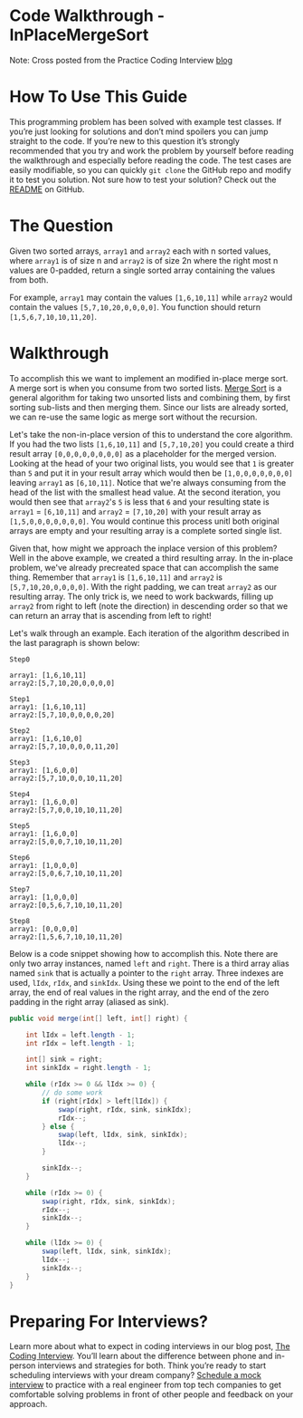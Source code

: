 # Code Walkthrough - InPlaceMergeSort

Note: Cross posted from the Practice Coding Interview [blog](https://www.practicecodinginterview.com/blog?SQF_SOURCE=github)

# How To Use This Guide

This programming problem has been solved with example test classes. If you’re just looking for solutions and don’t mind spoilers you can jump straight to the code. If you’re new to this question it’s strongly recommended that you try and work the problem by yourself before reading the walkthrough and especially before reading the code. The test cases are easily modifiable, so you can quickly `git clone` the GitHub repo and modify it to test you solution. Not sure how to test your solution? Check out the [README](https://github.com/practicecodinginterview/PracticeCodingInterview.com) on GitHub.

# The Question
Given two sorted arrays, `array1` and `array2` each with n sorted values, where `array1` is of size n and `array2` is of size 2n where the right most n values are 0-padded, return a single sorted array containing the values from both.

For example, `array1` may contain the values `[1,6,10,11]` while `array2` would contain the values `[5,7,10,20,0,0,0,0]`. You function should return `[1,5,6,7,10,10,11,20]`.


# Walkthrough

To accomplish this we want to implement an modified in-place merge sort. A merge sort is when you consume from two sorted lists. [Merge Sort](https://www.geeksforgeeks.org/merge-sort/) is a general algorithm for taking two unsorted lists and combining them, by first sorting sub-lists and then merging them. Since our lists are already sorted, we can re-use the same logic as merge sort without the recursion.

Let's take the non-in-place version of this to understand the core algorithm. If you had the two lists `[1,6,10,11]` and `[5,7,10,20]` you could create a third result array `[0,0,0,0,0,0,0,0]` as a placeholder for the merged version. Looking at the head of your two original lists, you would see that `1` is greater than `5` and put it in your result array which would then be `[1,0,0,0,0,0,0,0]` leaving `array1` as `[6,10,11]`. Notice that we're always consuming from the head of the list with the smallest head value. At the second iteration, you would then see that `array2`'s `5` is less that `6` and your resulting state is `array1` = `[6,10,11]` and `array2` = `[7,10,20]` with your result array as `[1,5,0,0,0,0,0,0,0]`. You would continue this process unitl both original arrays are empty and your resulting array is a complete sorted single list.

Given that, how might we approach the inplace version of this problem? Well in the above example, we created a third resulting array. In the in-place problem, we've already precreated space that can accomplish the same thing. Remember that `array1` is `[1,6,10,11]` and `array2` is `[5,7,10,20,0,0,0,0]`. With the right padding, we can treat `array2` as our resulting array. The only trick is, we need to work backwards, filling up `array2` from right to left (note the direction) in descending order so that we can return an array that is ascending from left to right!

Let's walk through an example. Each iteration of the algorithm described in the last paragraph is shown below:

```
Step0

array1: [1,6,10,11]
array2:[5,7,10,20,0,0,0,0] 

Step1
array1: [1,6,10,11]
array2:[5,7,10,0,0,0,0,20]

Step2 
array1: [1,6,10,0]
array2:[5,7,10,0,0,0,11,20]

Step3 
array1: [1,6,0,0]
array2:[5,7,10,0,0,10,11,20]

Step4
array1: [1,6,0,0]
array2:[5,7,0,0,10,10,11,20]

Step5
array1: [1,6,0,0]
array2:[5,0,0,7,10,10,11,20]

Step6
array1: [1,0,0,0]
array2:[5,0,6,7,10,10,11,20]

Step7
array1: [1,0,0,0]
array2:[0,5,6,7,10,10,11,20]

Step8
array1: [0,0,0,0]
array2:[1,5,6,7,10,10,11,20]
```

Below is a code snippet showing how to accomplish this. Note there are only two array instances, named `left` and `right`. There is a third array alias named `sink` that is actually a pointer to the `right` array. Three indexes are used, `lIdx`, `rIdx`, and `sinkIdx`. Using these we point to the end of the left array, the end of real values in the right array, and the end of the zero padding in the right array (aliased as sink).


```java
public void merge(int[] left, int[] right) {

	int lIdx = left.length - 1;
	int rIdx = left.length - 1;

	int[] sink = right;
	int sinkIdx = right.length - 1;

	while (rIdx >= 0 && lIdx >= 0) {
		// do some work
		if (right[rIdx] > left[lIdx]) {
			swap(right, rIdx, sink, sinkIdx);
			rIdx--;
		} else {
			swap(left, lIdx, sink, sinkIdx);
			lIdx--;
		}

		sinkIdx--;
	}

	while (rIdx >= 0) {
		swap(right, rIdx, sink, sinkIdx);
		rIdx--;
		sinkIdx--;
	}

	while (lIdx >= 0) {
		swap(left, lIdx, sink, sinkIdx);
		lIdx--;
		sinkIdx--;
	}
}
```



# Preparing For Interviews?
Learn more about what to expect in coding interviews in our blog post, [The Coding Interview](http://www.practicecodinginterview.com/blog/2019/5/20/the-coding-interview?SQF_SOURCE=github). You’ll learn about the difference between phone and in-person interviews and strategies for both. Think you’re ready to start scheduling interviews with your dream company? [Schedule a mock interview](http://www.practicecodinginterview.com/schedule-an-interview?SQF_SOURCE=github) to practice with a real engineer from top tech companies to get comfortable solving problems in front of other people and feedback on your approach.
